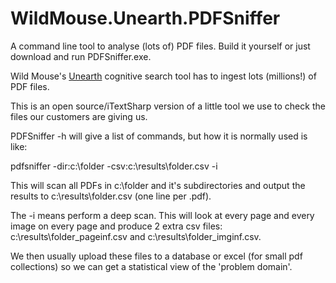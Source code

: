 # WildMouse.Unearth.PDFSniffer
A command line tool to analyse (lots of) PDF files. Build it yourself or just download and run PDFSniffer.exe. 

Wild Mouse's [Unearth](https://unearth.ai) cognitive search tool has to ingest lots (millions!) of PDF files.

This is an open source/iTextSharp version of a little tool we use to check the files our customers are giving us.

PDFSniffer -h will give a list of commands, but how it is normally used is like:

pdfsniffer -dir:c:\folder -csv:c:\results\folder.csv -i

This will scan all PDFs in c:\folder and it's subdirectories and output the results to c:\results\folder.csv (one line per .pdf).

The -i means perform a deep scan. This will look at every page and every image on every page and produce 2 extra csv files:
c:\results\folder_pageinf.csv and c:\results\folder_imginf.csv.

We then usually upload these files to a database or excel (for small pdf collections) so we can get a statistical view of the
'problem domain'.
